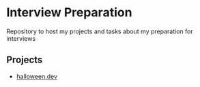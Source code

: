 # Interview Preparation

Repository to host my projects and tasks about my preparation for interviews

## Projects

- [halloween.dev](https://www.halloween.dev)
